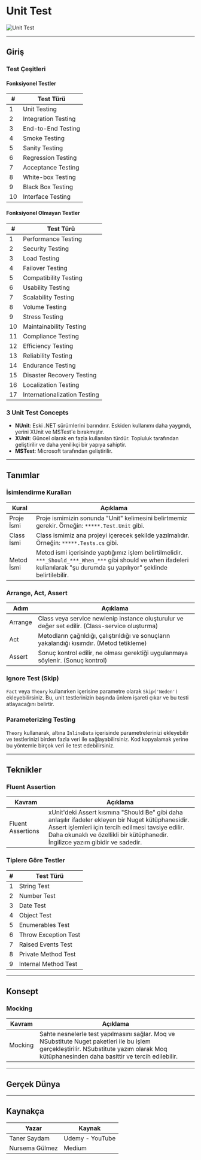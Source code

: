 # Unit Test

![Unit Test](https://files.realpython.com/media/Python-unittest_Watermarked.f6549bba7422.jpg)

---

## Giriş

### Test Çeşitleri

#### Fonksiyonel Testler

| #  | Test Türü                  |
|----|----------------------------|
| 1  | Unit Testing               |
| 2  | Integration Testing         |
| 3  | End-to-End Testing          |
| 4  | Smoke Testing              |
| 5  | Sanity Testing             |
| 6  | Regression Testing         |
| 7  | Acceptance Testing         |
| 8  | White-box Testing          |
| 9  | Black Box Testing          |
| 10 | Interface Testing          |

#### Fonksiyonel Olmayan Testler

| #  | Test Türü                      |
|----|--------------------------------|
| 1  | Performance Testing            |
| 2  | Security Testing               |
| 3  | Load Testing                   |
| 4  | Failover Testing               |
| 5  | Compatibility Testing          |
| 6  | Usability Testing              |
| 7  | Scalability Testing            |
| 8  | Volume Testing                 |
| 9  | Stress Testing                 |
| 10 | Maintainability Testing        |
| 11 | Compliance Testing             |
| 12 | Efficiency Testing             |
| 13 | Reliability Testing            |
| 14 | Endurance Testing              |
| 15 | Disaster Recovery Testing      |
| 16 | Localization Testing           |
| 17 | Internationalization Testing   |

### 3 Unit Test Concepts

- **NUnit**: Eski .NET sürümlerini barındırır. Eskiden kullanımı daha yaygındı, yerini XUnit ve MSTest'e bırakmıştır.
- **XUnit**: Güncel olarak en fazla kullanılan türdür. Topluluk tarafından geliştirilir ve daha yenilikçi bir yapıya sahiptir.
- **MSTest**: Microsoft tarafından geliştirilir.

---

## Tanımlar

### İsimlendirme Kuralları

| Kural           | Açıklama                                                                                     |
|-----------------|----------------------------------------------------------------------------------------------|
| Proje İsmi       | Proje ismimizin sonunda "Unit" kelimesini belirtmemiz gerekir. Örneğin: `*****.Test.Unit` gibi. |
| Class İsmi       | Class ismimiz ana projeyi içerecek şekilde yazılmalıdır. Örneğin: `*****.Tests.cs` gibi.       |
| Metod İsmi       | Metod ismi içerisinde yaptığımız işlem belirtilmelidir. `***_Should_***_When_***` gibi should ve when ifadeleri kullanılarak "şu durumda şu yapılıyor" şeklinde belirtilebilir. |

### Arrange, Act, Assert

| Adım    | Açıklama                                                                                           |
|---------|----------------------------------------------------------------------------------------------------|
| Arrange | Class veya service newlenip instance oluşturulur ve değer set edilir. (Class-service oluşturma)   |
| Act     | Metodların çağrıldığı, çalıştırıldığı ve sonuçların yakalandığı kısımdır. (Metod tetikleme)      |
| Assert  | Sonuç kontrol edilir, ne olması gerektiği uygulanmaya söylenir. (Sonuç kontrol)                   |

### Ignore Test (Skip)

`Fact` veya `Theory` kullanırken içerisine parametre olarak `Skip('Neden')` ekleyebilirsiniz. Bu, unit testlerinizin başında ünlem işareti çıkar ve bu testi atlayacağını belirtir.

### Parameterizing Testing

`Theory` kullanarak, altına `InlineData` içerisinde parametrelerinizi ekleyebilir ve testlerinizi birden fazla veri ile sağlayabilirsiniz. Kod kopyalamak yerine bu yöntemle birçok veri ile test edebilirsiniz.

---

## Teknikler

### Fluent Assertion

| Kavram            | Açıklama                                                                                 |
|-------------------|------------------------------------------------------------------------------------------|
| Fluent Assertions | xUnit'deki Assert kısmına "Should Be" gibi daha anlaşılır ifadeler ekleyen bir Nuget kütüphanesidir. Assert işlemleri için tercih edilmesi tavsiye edilir. Daha okunaklı ve özellikli bir kütüphanedir. İngilizce yazım gibidir ve sadedir. |

### Tiplere Göre Testler

| #  | Test Türü             |
|----|-----------------------|
| 1  | String Test           |
| 2  | Number Test           |
| 3  | Date Test             |
| 4  | Object Test           |
| 5  | Enumerables Test      |
| 6  | Throw Exception Test  |
| 7  | Raised Events Test    |
| 8  | Private Method Test   |
| 9  | Internal Method Test  |

---

## Konsept

### Mocking

| Kavram    | Açıklama                                                                                                  |
|-----------|-----------------------------------------------------------------------------------------------------------|
| Mocking   | Sahte nesnelerle test yapılmasını sağlar. Moq ve NSubstitute Nuget paketleri ile bu işlem gerçekleştirilir. NSubstitute yazım olarak Moq kütüphanesinden daha basittir ve tercih edilebilir. |

---

## Gerçek Dünya

---

## Kaynakça

| Yazar           | Kaynak         |
|-----------------|----------------|
| Taner Saydam    | Udemy - YouTube|
| Nursema Gülmez  | Medium         |
